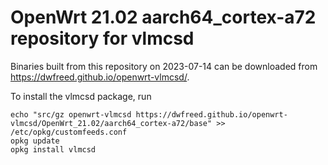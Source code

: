 OpenWrt 21.02 aarch64_cortex-a72 repository for vlmcsd
========

Binaries built from this repository on 2023-07-14 can be downloaded from <https://dwfreed.github.io/openwrt-vlmcsd/>.

To install the vlmcsd package, run

```
echo "src/gz openwrt-vlmcsd https://dwfreed.github.io/openwrt-vlmcsd/OpenWrt_21.02/aarch64_cortex-a72/base" >> /etc/opkg/customfeeds.conf
opkg update
opkg install vlmcsd
```
